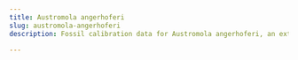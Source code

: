 ```yaml
---
title: Austromola angerhoferi
slug: austromola-angerhoferi
description: Fossil calibration data for Austromola angerhoferi, an extinct species of fish. Includes taxonomy authority and locality references, and cross-references to living taxa.

---
```

